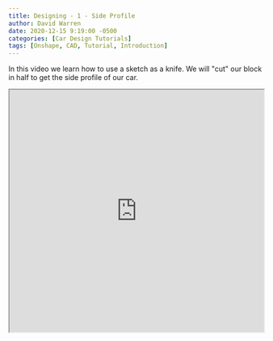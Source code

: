 ```yaml
---
title: Designing - 1 - Side Profile
author: David Warren
date: 2020-12-15 9:19:00 -0500
categories: [Car Design Tutorials]
tags: [Onshape, CAD, Tutorial, Introduction]
---
```


In this video we learn how to use a sketch as a knife. We will "cut" our block in half to get the side profile of our car.

<iframe src="https://drive.google.com/file/d/1L7UkKRiVDLXurqA-yEDAd2-4Q4tSe-vN/preview" width="100%" height="480"></iframe>
